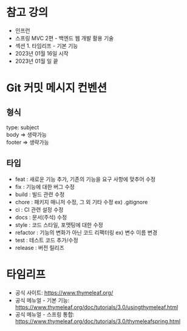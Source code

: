 # 참고 강의
- 인프런
- 스프링 MVC 2편 - 백엔드 웹 개발 활용 기술
- 섹션 1. 타임리프 - 기본 기능
- 2023년 01월 16일 시작
- 2023년 01월 일 끝

# Git 커밋 메시지 컨벤션
## 형식
type: subject<br/>
body => 생략가능<br/>
footer => 생략가능

## 타입
- feat : 새로운 기능 추가, 기존의 기능을 요구 사항에 맞추어 수정
- fix : 기능에 대한 버그 수정
- build : 빌드 관련 수정
- chore : 패키지 매니저 수정, 그 외 기타 수정 ex) .gitignore
- ci : CI 관련 설정 수정
- docs : 문서(주석) 수정
- style : 코드 스타일, 포맷팅에 대한 수정
- refactor : 기능의 변화가 아닌 코드 리팩터링 ex) 변수 이름 변경
- test : 테스트 코드 추가/수정
- release : 버전 릴리즈

# 타임리프
- 공식 사이트: https://www.thymeleaf.org/
- 공식 메뉴얼 - 기본 기능: https://www.thymeleaf.org/doc/tutorials/3.0/usingthymeleaf.html
- 공식 메뉴얼 - 스프링 통합: https://www.thymeleaf.org/doc/tutorials/3.0/thymeleafspring.html


